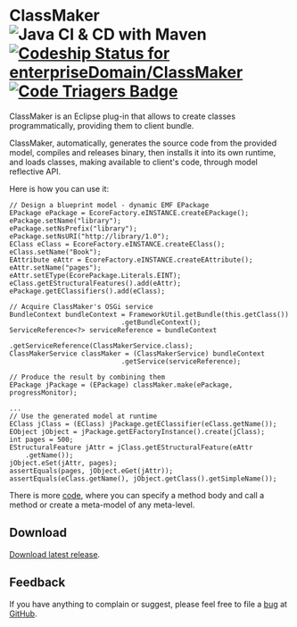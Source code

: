 ClassMaker ![Java CI & CD with Maven](https://github.com/enterpriseDomain/ClassMaker/workflows/Java%20CI%20&%20CD%20with%20Maven/badge.svg) [![Codeship Status for enterpriseDomain/ClassMaker](https://app.codeship.com/projects/f2b3a5b0-a311-0138-75aa-424b3afc3481/status?branch=master)](https://app.codeship.com/projects/402166) [![Code Triagers Badge](https://www.codetriage.com/kyrillzotkin/classmaker/badges/users.svg)](https://www.codetriage.com/kyrillzotkin/classmaker)
===========

ClassMaker is an Eclipse plug-in that allows to create classes programmatically, providing them to client bundle.  

ClassMaker, automatically, generates the source code from the provided model, compiles and releases binary, then installs it into its own runtime, and loads classes, making available to client's code, through model reflective API.  

Here is how you can use it:  

    // Design a blueprint model - dynamic EMF EPackage
    EPackage ePackage = EcoreFactory.eINSTANCE.createEPackage();
    ePackage.setName("library");
    ePackage.setNsPrefix("library");
    ePackage.setNsURI("http://library/1.0");
    EClass eClass = EcoreFactory.eINSTANCE.createEClass();
    eClass.setName("Book");
    EAttribute eAttr = EcoreFactory.eINSTANCE.createEAttribute();
    eAttr.setName("pages");
    eAttr.setEType(EcorePackage.Literals.EINT);
    eClass.getEStructuralFeatures().add(eAttr);
    ePackage.getEClassifiers().add(eClass);

    // Acquire ClassMaker's OSGi service
    BundleContext bundleContext = FrameworkUtil.getBundle(this.getClass())
                                .getBundleContext();
    ServiceReference<?> serviceReference = bundleContext
                                .getServiceReference(ClassMakerService.class);
    ClassMakerService classMaker = (ClassMakerService) bundleContext
                                .getService(serviceReference);

    // Produce the result by combining them
    EPackage jPackage = (EPackage) classMaker.make(ePackage, progressMonitor);
    
    ...
    // Use the generated model at runtime
    EClass jClass = (EClass) jPackage.getEClassifier(eClass.getName());
    EObject jObject = jPackage.getEFactoryInstance().create(jClass); 
    int pages = 500;
    EStructuralFeature jAttr = jClass.getEStructuralFeature(eAttr
        .getName());
    jObject.eSet(jAttr, pages);
    assertEquals(pages, jObject.eGet(jAttr));
    assertEquals(eClass.getName(), jObject.getClass().getSimpleName());  
        
There is more [code](/tests/org.enterprisedomain.classmaker.tests/src/org/enterprisedomain/classmaker/tests/TestEnterpriseDomain.java), where you can specify a method body and call a method or create a meta-model of any meta-level.

Download
---------
 
[Download latest release](https://github.com/enterpriseDomain/ClassMaker/releases/latest).

Feedback
---------
If you have anything to complain or suggest, please feel free to file a [bug](https://github.com/enterpriseDomain/ClassMaker/issues) at [GitHub](https://help.github.com/articles/creating-an-issue/). 
